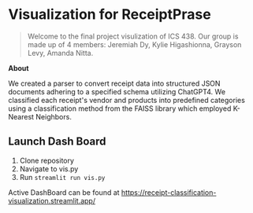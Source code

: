 # Visualization for ReceiptPrase
> Welcome to the final project visulization of ICS 438. Our group is made up of 4 members: Jeremiah Dy, Kylie Higashionna, Grayson Levy, Amanda Nitta.

**About**

We created a parser to convert receipt data into structured JSON documents adhering to a specified schema utilizing ChatGPT4. We classified each receipt's vendor and products into predefined categories using a classification method from the FAISS library which employed K-Nearest Neighbors.

## Launch Dash Board

1. Clone repository 
2. Navigate to vis.py 
3. Run `streamlit run vis.py`

Active DashBoard can be found at https://receipt-classification-visualization.streamlit.app/
